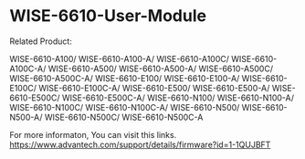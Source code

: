 # WISE-6610-User-Module
Related Product:

WISE-6610-A100/ WISE-6610-A100-A/ WISE-6610-A100C/ WISE-6610-A100C-A/ WISE-6610-A500/ WISE-6610-A500-A/ 
WISE-6610-A500C/ WISE-6610-A500C-A/ WISE-6610-E100/ WISE-6610-E100-A/ WISE-6610-E100C/ WISE-6610-E100C-A/ WISE-6610-E500/ WISE-6610-E500-A/ 
WISE-6610-E500C/ WISE-6610-E500C-A/ WISE-6610-N100/ WISE-6610-N100-A/ WISE-6610-N100C/ WISE-6610-N100C-A/ WISE-6610-N500/ WISE-6610-N500-A/ 
WISE-6610-N500C/ WISE-6610-N500C-A

For more informaton, You can visit this links.
https://www.advantech.com/support/details/firmware?id=1-1QUJBFT

